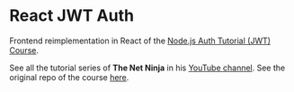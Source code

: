 # React JWT Auth

Frontend reimplementation in React of the [Node.js Auth Tutorial (JWT) Course](https://www.youtube.com/playlist?list=PL4cUxeGkcC9iqqESP8335DA5cRFp8loyp).

See all the tutorial series of **The Net Ninja** in his [YouTube channel](https://www.youtube.com/c/TheNetNinja). See the original repo of the course [here](https://github.com/iamshaunjp/node-express-jwt-auth).